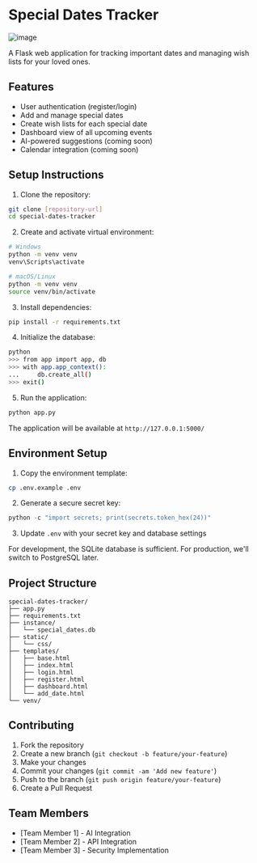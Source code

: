 # Special Dates Tracker

![image](https://github.com/user-attachments/assets/03003b51-910c-4f65-a42c-11624e37e363)

A Flask web application for tracking important dates and managing wish lists for your loved ones.

## Features

- User authentication (register/login)
- Add and manage special dates
- Create wish lists for each special date
- Dashboard view of all upcoming events
- AI-powered suggestions (coming soon)
- Calendar integration (coming soon)

## Setup Instructions

1. Clone the repository:
```bash
git clone [repository-url]
cd special-dates-tracker
```

2. Create and activate virtual environment:
```bash
# Windows
python -m venv venv
venv\Scripts\activate

# macOS/Linux
python -m venv venv
source venv/bin/activate
```

3. Install dependencies:
```bash
pip install -r requirements.txt
```

4. Initialize the database:
```bash
python
>>> from app import app, db
>>> with app.app_context():
...     db.create_all()
>>> exit()
```

5. Run the application:
```bash
python app.py
```

The application will be available at `http://127.0.0.1:5000/`

## Environment Setup

1. Copy the environment template:
```bash
cp .env.example .env
```

2. Generate a secure secret key:
```python
python -c "import secrets; print(secrets.token_hex(24))"
```

3. Update `.env` with your secret key and database settings

For development, the SQLite database is sufficient. For production, we'll switch to PostgreSQL later.

## Project Structure
```
special-dates-tracker/
├── app.py
├── requirements.txt
├── instance/
│   └── special_dates.db
├── static/
│   └── css/
├── templates/
│   ├── base.html
│   ├── index.html
│   ├── login.html
│   ├── register.html
│   ├── dashboard.html
│   └── add_date.html
└── venv/
```

## Contributing

1. Fork the repository
2. Create a new branch (`git checkout -b feature/your-feature`)
3. Make your changes
4. Commit your changes (`git commit -am 'Add new feature'`)
5. Push to the branch (`git push origin feature/your-feature`)
6. Create a Pull Request

## Team Members

- [Team Member 1] - AI Integration
- [Team Member 2] - API Integration
- [Team Member 3] - Security Implementation
